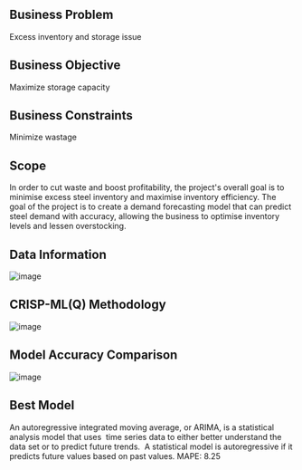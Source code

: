 <h2>Business Problem</h2>
Excess inventory and storage issue

<h2>Business Objective</h2>
Maximize storage capacity
<h2>Business Constraints</h2> 
Minimize wastage

<h2>Scope</h2>
In order to cut waste and boost profitability, the project's overall goal is to minimise excess steel inventory and maximise inventory efficiency. 
The goal of the project is to create a demand forecasting model that can predict steel demand with accuracy, allowing the business to optimise 
inventory levels and lessen overstocking. 

<h2>Data Information</h2>

![image](https://github.com/user-attachments/assets/a3746eb3-6c7b-4f0c-b57d-3996b095bce0)

<h2>CRISP-ML(Q) Methodology</h2>

![image](https://github.com/user-attachments/assets/78bb1c7a-e495-49e1-90e5-2001932f52ee)

<h2>Model Accuracy Comparison</h2>


![image](https://github.com/user-attachments/assets/df250cf9-b87e-425a-9ece-ad0c518e01c5)


<h2>Best Model</h2>

An autoregressive integrated moving average, or ARIMA, is a statistical analysis model that uses 
time series data to either better understand the data set or to predict future trends. 
A statistical model is autoregressive if it predicts future values based on past values.
MAPE: 8.25





